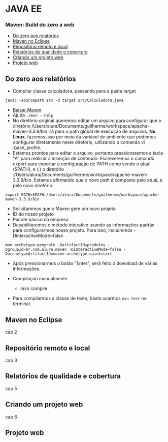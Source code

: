 # JAVA EE

### Maven: Build do zero a web
- [Do zero aos relatórios](#anc1)
- [Maven no Eclipse](#anc2)
- [Repositório remoto e local](#anc3)
- [Relatórios de qualidade e cobertura](#anc4)
- [Criando um projeto web](#anc5)
- [Projeto web](#anc6)

<a name="anc1"></a>

## Do zero aos relatórios
- Compilar classe calculadora, passando para a pasta target
```
javac -sourcepath src -d target src/Calculadora.java 
```

- [Baixar Maven](https://maven.apache.org/)
- Ajuda `./mvn --help`
- No diretório original queremos editar um arquivo para configurar que o diretório /Users/alura/Documents/guilherme/workspace/apache-maven-3.3.9/bin irá para o path global de execução de arquivos. **No Linux**, fazemos isso por meio da variável de ambiente que podemos configurar diretamente neste diretório, utilizando o comando vi .bash_profile.
- Estamos prontos para editar o arquivo, portanto pressionaremos a tecla "A" para realizar a inserção de conteúdo. Escreveremos o comando export para exportar a configuração de PATH como sendo o atual ($PATH), e (:) o diretório :/Users/alura/Documents/guilherme/workspace/apache-maven-3.3.9/bin. Estamos afirmando que o novo path é composto pelo atual, e pelo novo diretório.
```
export PATH=$PATH:/Users/alura/Documents/guilherme/workspace/apache-maven-3.3.9/bin
```
- Solicitaremos que o Maven gere um novo projeto
- ID do nosso projeto
- Pacote básico da empresa
- Desabilitaremos o método interativo usando as informações padrão para configurarmos nosso projeto. Para isso, incluiremos -DinteractiveMode=false

```
mvn archetype:generate -DartifactId=produtos -DgroupId=br.com.alura.maven -DinteractiveMode=false -DarchetypeArtifactId=maven-archetype-quickstart
```
- Após pressionarmos o botão "Enter", será feito o download de várias informações. 

- Compilação manualmente
    - mvn compile
- Para compilarmos a classe de teste, basta usarmos `mvn test` no terminal. 

<a name="anc2"></a>

## Maven no Eclipse
cap 2


<a name="anc3"></a>

## Repositório remoto e local
cap 3


<a name="anc4"></a>

## Relatórios de qualidade e cobertura
cap 5


<a name="anc5"></a>

## Criando um projeto web

cap 6
<a name="anc6"></a>

## Projeto web